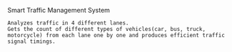 Smart Traffic Management System

    Analyzes traffic in 4 different lanes.
    Gets the count of different types of vehicles(car, bus, truck, motorcycle) from each lane one by one and produces efficient traffic signal timings.